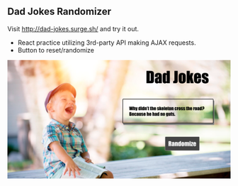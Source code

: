 ## Dad Jokes Randomizer

Visit http://dad-jokes.surge.sh/ and try it out.

- React practice utilizing 3rd-party API making AJAX requests.
- Button to reset/randomize

![](public/dadjokes.png)